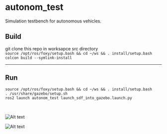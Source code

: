 # autonom_test

Simulation testbench for autonomous vehicles.

## Build
git clone this repo in worksapce src directory <br />
```source /opt/ros/foxy/setup.bash && cd ~/ws && . install/setup.bash```  <br />
```colcon build --symlink-install```  

***
## Run
```source /opt/ros/foxy/setup.bash && cd ~/ws && . install/setup.bash``` <br />
```. /usr/share/gazebo/setup.sh``` <br />
```ros2 launch autonom_test launch_sdf_into_gazebo.launch.py```

&nbsp;
&nbsp;
&nbsp;

![Alt text](sim.png)

![Alt text](simulation.png)

